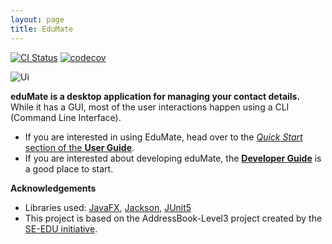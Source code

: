 ```yaml
---
layout: page
title: EduMate
---
```


[![CI Status](https://github.com/AY2223S2-CS2103T-W14-2/tp/workflows/Java%20CI/badge.svg)](https://github.com/AY2223S2-CS2103T-W14-2/tp/actions)
[![codecov](https://codecov.io/gh/se-edu/addressbook-level3/branch/master/graph/badge.svg)](https://codecov.io/gh/se-edu/addressbook-level3)

![Ui](images/Ui.png)

**eduMate is a desktop application for managing your contact details.** While it has a GUI, most of the user interactions happen using a CLI (Command Line Interface).

* If you are interested in using EduMate, head over to the [_Quick Start_ section of the **User Guide**](UserGuide.html#quick-start).
* If you are interested about developing eduMate, the [**Developer Guide**](DeveloperGuide.html) is a good place to start.


**Acknowledgements**

* Libraries used: [JavaFX](https://openjfx.io/), [Jackson](https://github.com/FasterXML/jackson), [JUnit5](https://github.com/junit-team/junit5)
* This project is based on the AddressBook-Level3 project created by the [SE-EDU initiative](https://se-education.org).

